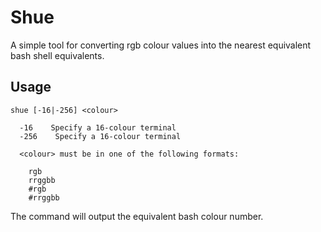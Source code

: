 # Shue

A simple tool for converting rgb colour values into the nearest equivalent bash shell equivalents.

## Usage

    shue [-16|-256] <colour>

      -16    Specify a 16-colour terminal
      -256    Specify a 16-colour terminal

      <colour> must be in one of the following formats:

        rgb
        rrggbb
        #rgb
        #rrggbb

The command will output the equivalent bash colour number.
